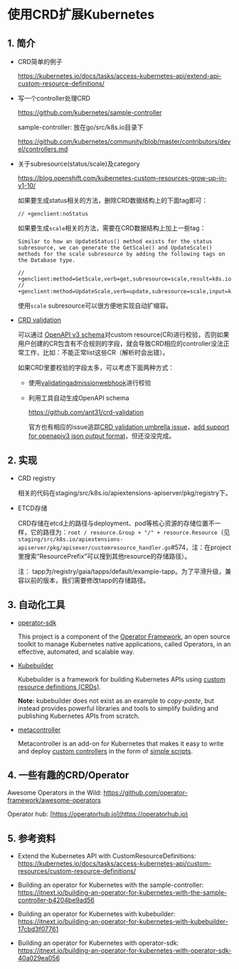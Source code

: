 # 使用CRD扩展Kubernetes

## 1. 简介

* CRD简单的例子

  https://kubernetes.io/docs/tasks/access-kubernetes-api/extend-api-custom-resource-definitions/

* 写一个controller处理CRD

  https://github.com/kubernetes/sample-controller

  sample-controller: 放在go/src/k8s.io目录下

  https://github.com/kubernetes/community/blob/master/contributors/devel/controllers.md

* 关于subresource(status/scale)及category

  https://blog.openshift.com/kubernetes-custom-resources-grow-up-in-v1-10/

  如果要生成status相关的方法，删除CRD数据结构上的下面tag即可：

  ```
  // +genclient:noStatus
  ```

  如果要生成`scale`相关的方法，需要在CRD数据结构上加上一些tag：

  ```
  Similar to how an UpdateStatus() method exists for the status subresource, we can generate the GetScale() and UpdateScale() methods for the scale subresource by adding the following tags on the Database type.
  
  // +genclient:method=GetScale,verb=get,subresource=scale,result=k8s.io/api/autoscaling/v1.Scale
  // +genclient:method=UpdateScale,verb=update,subresource=scale,input=k8s.io/api/autoscaling/v1.Scale,result=k8s.io/api/autoscaling/v1.Scale
  ```

  使用`scale` subresource可以很方便地实现自动扩缩容。

* [CRD validation](https://kubernetes.io/docs/tasks/access-kubernetes-api/custom-resources/custom-resource-definitions/#validation)

  可以通过 [OpenAPI v3 schema](https://github.com/OAI/OpenAPI-Specification/blob/master/versions/3.0.0.md#schemaObject)对custom resource(CR)进行校验，否则如果用户创建的CR包含有不合规则的字段，就会导致CRD相应的controller没法正常工作，比如：不能正常list这些CR（解析时会出错）。

  如果CRD里要校验的字段太多，可以考虑下面两种方式：

  * 使用[validatingadmissionwebhook](https://kubernetes.io/docs/reference/access-authn-authz/admission-controllers/#validatingadmissionwebhook)进行校验

  * 利用工具自动生成OpenAPI schema

    https://github.com/ant31/crd-validation

    官方也有相应的issue追踪[CRD validation umbrella issue](https://github.com/kubernetes/kubernetes/issues/62323)，[add support for openapiv3 json output format](https://github.com/kubernetes/kube-openapi/pull/37)，但还没没完成。


## 2. 实现

- CRD registry

  相关的代码在staging/src/k8s.io/apiextensions-apiserver/pkg/registry下。

- ETCD存储

  CRD存储在etcd上的路径与deployment、pod等核心资源的存储位置不一样，它的路径为：`root / resource.Group + "/" + resource.Resource`（见`staging/src/k8s.io/apiextensions-apiserver/pkg/apisever/customresource_handler.go`#574，注：在project里搜索“ResourcePrefix”可以搜到其他resource的存储路径）。

  注： tapp为/registry/gaia/tapps/default/example-tapp。为了平滑升级，兼容以前的版本，我们需要修改tapp的存储路径。

## 3. 自动化工具

* [operator-sdk](https://github.com/operator-framework/operator-sdk)

  This project is a component of the [Operator Framework](https://github.com/operator-framework), an open source toolkit to manage Kubernetes native applications, called Operators, in an effective, automated, and scalable way.

* [Kubebuilder](https://github.com/kubernetes-sigs/kubebuilder)

  Kubebuilder is a framework for building Kubernetes APIs using [custom resource definitions (CRDs)](https://kubernetes.io/docs/tasks/access-kubernetes-api/extend-api-custom-resource-definitions).

  **Note:** kubebuilder does not exist as an example to *copy-paste*, but instead provides powerful libraries and tools to simplify building and publishing Kubernetes APIs from scratch.

* [metacontroller](https://github.com/GoogleCloudPlatform/metacontroller)

  Metacontroller is an add-on for Kubernetes that makes it easy to write and deploy [custom controllers](https://kubernetes.io/docs/concepts/api-extension/custom-resources/#custom-controllers) in the form of [simple scripts](https://metacontroller.app/).

## 4. 一些有趣的CRD/Operator

Awesome Operators in the Wild: https://github.com/operator-framework/awesome-operators

Operator hub: [https://operatorhub.io](https://operatorhub.io)


## 5. 参考资料

* Extend the Kubernetes API with CustomResourceDefinitions: https://kubernetes.io/docs/tasks/access-kubernetes-api/custom-resources/custom-resource-definitions/

* Building an operator for Kubernetes with the sample-controller: https://itnext.io/building-an-operator-for-kubernetes-with-the-sample-controller-b4204be9ad56

* Building an operator for Kubernetes with kubebuilder: https://itnext.io/building-an-operator-for-kubernetes-with-kubebuilder-17cbd3f07761
* Building an operator for Kubernetes with operator-sdk: https://itnext.io/building-an-operator-for-kubernetes-with-operator-sdk-40a029ea056